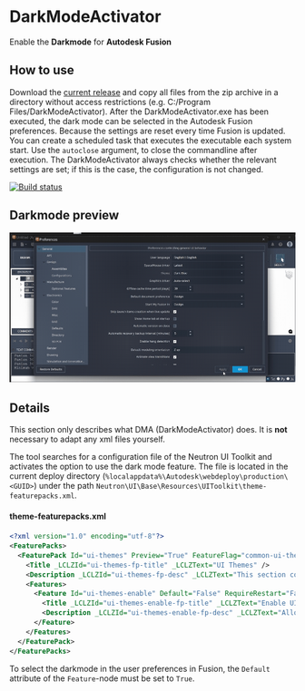 # DarkModeActivator
 Enable the __Darkmode__ for __Autodesk Fusion__

## How to use
Download the [current release](github.com/100prznt/DarkModeActivator/releases/latest) and copy all files from the zip archive in a directory without access restrictions (e.g. C:/Program Files/DarkModeActivator). After the DarkModeActivator.exe has been executed, the dark mode can be selected in the Autodesk Fusion preferences.
Because the settings are reset every time Fusion is updated. You can create a scheduled task that executes the executable each system start. Use the ```autoclose``` argument, to close the commandline after execution. The DarkModeActivator always checks whether the relevant settings are set; if this is the case, the configuration is not changed.

[![Build status](https://ci.appveyor.com/api/projects/status/796cmu93otgnva0r?svg=true)](https://ci.appveyor.com/project/100prznt/darkmodeactivator)


## Darkmode preview
![darkmode.gif](docu/darkmode.gif)


## Details
This section only describes what DMA (DarkModeActivator) does. It is __not__ necessary to adapt any xml files yourself.

The tool searches for a configuration file of the Neutron UI Toolkit and activates the option to use the dark mode feature. The file is located in the current deploy directory (```%localappdata%\Autodesk\webdeploy\production\<GUID>```) under the path ```Neutron\UI\Base\Resources\UIToolkit\theme-featurepacks.xml```.

#### theme-featurepacks.xml
```xml
<?xml version="1.0" encoding="utf-8"?>
<FeaturePacks>
  <FeaturePack Id="ui-themes" Preview="True" FeatureFlag="common-ui-themes" UseDefaultsIfDisabled="True">
    <Title _LCLZId="ui-themes-fp-title" _LCLZText="UI Themes" />
    <Description _LCLZId="ui-themes-fp-desc" _LCLZText="This section controls Fusion UI theme features." />
    <Features>
      <Feature Id="ui-themes-enable" Default="False" RequireRestart="False">
        <Title _LCLZId="ui-themes-enable-fp-title" _LCLZText="Enable UI Themes" />
        <Description _LCLZId="ui-themes-enable-fp-desc" _LCLZText="Allows changing the UI theme in Preferences." />
      </Feature>
    </Features>
  </FeaturePack>
</FeaturePacks>
```

To select the darkmode in the user preferences in Fusion, the ```Default``` attribute of the ```Feature```-node must be set to ```True```.